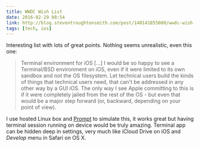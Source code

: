 ```yaml
---
title: WWDC Wish List
date: 2016-02-29 08:54
link: http://blog.steventroughtonsmith.com/post/140141855080/wwdc-wish-list
tags: [tech, ios]
---
```


Interesting list with lots of great points. Nothing seems unrealistic, even this one:

> Terminal environment for iOS [...] I would be so happy to see a Terminal/BSD environment on iOS, even if it were limited to its own sandbox and not the OS filesystem. Let technical users build the kinds of things that technical users need, that can't be addressed in any other way by a GUI iOS. The only way I see Apple committing to this is if it were completely jailed from the rest of the OS - but even that would be a major step forward (or, backward, depending on your point of view).

I use hosted Linux box and [Prompt][pp] to simulate this, it works great but having terminal session running on device would be truly amazing. Terminal app can be hidden deep in settings, very much like iCloud Drive on iOS and _Develop_ menu in Safari on OS X.

[pp]:https://panic.com/prompt/